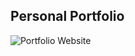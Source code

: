 ## Personal Portfolio

![Portfolio Website](![image](https://user-images.githubusercontent.com/54996922/134548250-cdb3a055-b71f-4db0-86eb-c097bd307ee5.png))
